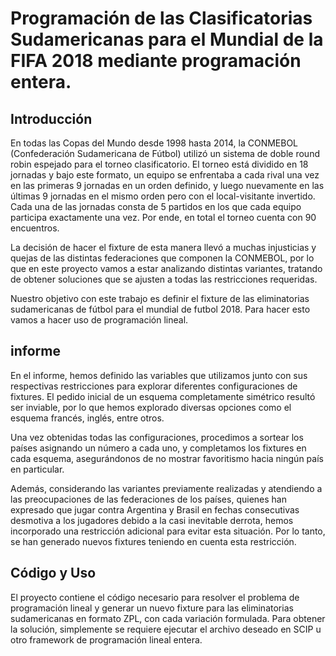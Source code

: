 # Programación de las Clasificatorias Sudamericanas para el Mundial de la FIFA 2018 mediante programación entera.

## Introducción

En todas las Copas del Mundo desde 1998 hasta 2014, la CONMEBOL (Confederación Sudamericana de Fútbol) utilizó un sistema de doble round robin espejado para el torneo clasificatorio. El torneo está dividido
en 18 jornadas y bajo este formato, un equipo se enfrentaba a cada rival una vez en las primeras 9 jornadas en un orden definido, y luego nuevamente en las últimas 9 jornadas en el mismo orden pero con el local-visitante invertido. Cada una de las jornadas consta de 5 partidos en los que cada equipo participa exactamente una vez. Por ende, en total el torneo cuenta con 90 encuentros.

La decisión de hacer el fixture de esta manera llevó a muchas injusticias y quejas de las distintas federaciones que componen la CONMEBOL, por lo que en este proyecto vamos a estar analizando distintas variantes, tratando de obtener soluciones que se ajusten a todas las restricciones requeridas.

Nuestro objetivo con este trabajo es definir el fixture de las eliminatorias sudamericanas de fútbol para el mundial de futbol 2018. Para hacer esto vamos a hacer uso de programación lineal.

## informe

En el informe, hemos definido las variables que utilizamos junto con sus respectivas restricciones para explorar diferentes configuraciones de fixtures. El pedido inicial de un esquema completamente simétrico resultó ser inviable, por lo que hemos explorado diversas opciones como el esquema francés, inglés, entre otros.

Una vez obtenidas todas las configuraciones, procedimos a sortear los países asignando un número a cada uno, y completamos los fixtures en cada esquema, asegurándonos de no mostrar favoritismo hacia ningún país en particular.

Además, considerando las variantes previamente realizadas y atendiendo a las preocupaciones de las federaciones de los países, quienes han expresado que jugar contra Argentina y Brasil en fechas consecutivas desmotiva a los jugadores debido a la casi inevitable derrota, hemos incorporado una restricción adicional para evitar esta situación. Por lo tanto, se han generado nuevos fixtures teniendo en cuenta esta restricción.

## Código y Uso

El proyecto contiene el código necesario para resolver el problema de programación lineal y generar un nuevo fixture para las eliminatorias sudamericanas en formato ZPL, con cada variación formulada. Para obtener la solución, simplemente se requiere ejecutar el archivo deseado en SCIP u otro framework de programación lineal entera.

